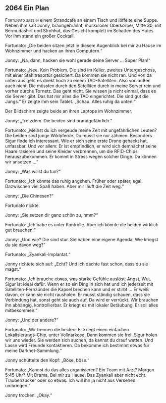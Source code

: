## **2064** Ein Plan

<span style="font-variant:small-caps;">Fortunato saß in</span> einem Strandcafé an einem Tisch und löffelte eine Suppe.
Neben ihm saß Jonny, braungebrannt, muskulöser Oberkörper, Mitte 30, mit Bermudashirt und Strohhut, das Gesicht komplett im Schatten des Hutes.
Vor ihm stand ein großer Cocktail.

Fortunato: „Die beiden sitzen jetzt in diesem Augenblick bei mir zu Hause im Wohnzimmer und hacken an ihren Computern.“

Jonny: „Na, dann, hacken sie wohl gerade deine Server … Super Plan!“

Fortunato: „Nee.
Kein Problem.
Die sind im Keller, zweites Untergeschoss, mit einer Stahltresortür gesichert.
Da kommen sie nicht ran.
Und von da unten aus geht es direkt hoch zu einem TAO-Satelliten.
Also von außen auch nicht.
Die müssten durch den Satelliten durch in meine Server rein und vorher durchs Tornetz.
Das geht nicht.
Sie wissen ja nicht einmal, dass es die Server gibt.
Das hat mir alles die TAO eingerichtet.
Die sind gut die Jungs.“
Er zeigte ihm sein Tablet.
„Schau.
Alles ruhig da unten.“

Der Bildschirm zeigte beide an ihren Laptops im Wohnzimmer.

Jonny: „Trotzdem.
Die beiden sind brandgefährlich.“

Fortunato: „Meinst du ich vergeude meine Zeit mit ungefährlichen Leuten?
Die beiden sind junge Wildpferde.
Du musst sie nur zähmen.
Besonders Sigur finde ich interessant.
Wie er sich seine erste Drone gehackt hat, unfassbar.
Und vor allem: Er ist empfindlich, er wird sich demnächst seine Haare rasieren und seine Kleider verbrennen, um die RFID-Chips herauszubekommen.
Er kommt in Stress wegen solcher Dinge.
Da können wir ansetzen ...“

Jonny: „Was willst du tun?“

Fortunato: „Ich könnte das ruhig angehen.
Früher oder später, egal.
Dazwischen viel Spaß haben.
Aber mir läuft die Zeit weg.“

Jonny: „Die Chinesen?“

Fortunato nickte.

Jonny: „Sie setzen dir ganz schön zu, hmm?“

Fortunato: „Ich habe es unter Kontrolle.
Aber ich könnte die beiden wirklich gut brauchen.“

Jonny: „Und wie?
Die sind stur.
Sie haben eine eigene Agenda.
Wie kriegst du sie davon weg?“

Fortunato: „Zyankali-Implantat.“

Jonny richtete sich auf: „Echt?
Und ich dachte fast schon, dass du sie magst.“

Fortunato: „Ich brauche etwas, was starke Gefühle auslöst: Angst, Wut.
Sigur ist ideal dafür.
Wenn er so ein Ding in sich hat und ich jederzeit mit Satelliten-Fernzünder die Kapsel brechen kann und er stirbt ...
Er weiß davon, er kann sie nicht rausholen.
Er musst ständig schauen, dass sie Verbindung hat, sonst geht sie auch auf.
Da wird er verrückt.
Wir brauchen ihn abhängig, kontrollierbar.
Er kriegt es mit lokaler Betäubung.
Er soll alles mitbekommen.“

Jonny: „Und der andere?“

Fortunato: „Wir trennen die beiden.
Er kriegt einen einfachen Lokalisierungs-Chip, unter Vollnarkose.
Dann kommen sie frei.
Sigur holen wir uns wieder.
Sie werden sich suchen, da kannst du drauf wetten.
Und Lasse wird Freunde kontaktieren.
Da bekomme ich bestimmt etwas für meine Darknet-Sammlung.“

Jonny schüttelte den Kopf: „Böse, böse.“

Fortunato: „Kannst du das alles organisieren?
Ein Team mit Arzt?
Morgen 5:45 Uhr?
Mit Drama.
Bei mir zu Hause.
Das Zyankali aber nicht echt.
Traubenzucker oder so etwas.
Ich will ihn ja nicht aus Versehen umbringen.“

Jonny trocken: „Okay.“

